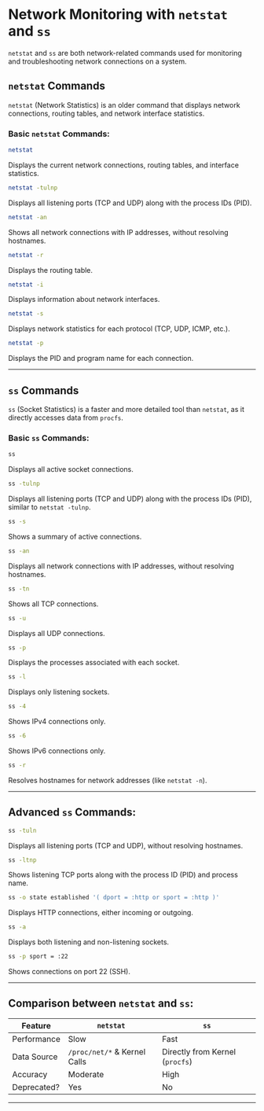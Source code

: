 

# Network Monitoring with `netstat` and `ss`

`netstat` and `ss` are both network-related commands used for monitoring and troubleshooting network connections on a system.


## `netstat` Commands

`netstat` (Network Statistics) is an older command that displays network connections, routing tables, and network interface statistics.

### **Basic `netstat` Commands:**

```bash
netstat
```
Displays the current network connections, routing tables, and interface statistics.

```bash
netstat -tulnp
```
Displays all listening ports (TCP and UDP) along with the process IDs (PID).

```bash
netstat -an
```
Shows all network connections with IP addresses, without resolving hostnames.

```bash
netstat -r
```
Displays the routing table.

```bash
netstat -i
```
Displays information about network interfaces.

```bash
netstat -s
```
Displays network statistics for each protocol (TCP, UDP, ICMP, etc.).

```bash
netstat -p
```
Displays the PID and program name for each connection.

---

## `ss` Commands

`ss` (Socket Statistics) is a faster and more detailed tool than `netstat`, as it directly accesses data from `procfs`.

### **Basic `ss` Commands:**

```bash
ss
```
Displays all active socket connections.

```bash
ss -tulnp
```
Displays all listening ports (TCP and UDP) along with the process IDs (PID), similar to `netstat -tulnp`.

```bash
ss -s
```
Shows a summary of active connections.

```bash
ss -an
```
Displays all network connections with IP addresses, without resolving hostnames.

```bash
ss -tn
```
Shows all TCP connections.

```bash
ss -u
```
Displays all UDP connections.

```bash
ss -p
```
Displays the processes associated with each socket.

```bash
ss -l
```
Displays only listening sockets.

```bash
ss -4
```
Shows IPv4 connections only.

```bash
ss -6
```
Shows IPv6 connections only.

```bash
ss -r
```
Resolves hostnames for network addresses (like `netstat -n`).

---

## **Advanced `ss` Commands:**

```bash
ss -tuln
```
Displays all listening ports (TCP and UDP), without resolving hostnames.

```bash
ss -ltnp
```
Shows listening TCP ports along with the process ID (PID) and process name.

```bash
ss -o state established '( dport = :http or sport = :http )'
```
Displays HTTP connections, either incoming or outgoing.

```bash
ss -a
```
Displays both listening and non-listening sockets.

```bash
ss -p sport = :22
```
Shows connections on port 22 (SSH).

---

## **Comparison between `netstat` and `ss`:**

| **Feature**    | **`netstat`**       | **`ss`**            |
|----------------|---------------------|---------------------|
| Performance    | Slow                | Fast                |
| Data Source    | `/proc/net/*` & Kernel Calls | Directly from Kernel (`procfs`) |
| Accuracy       | Moderate            | High                |
| Deprecated?    | Yes                 | No                  |

---

